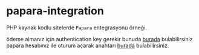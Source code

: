# papara-integration

PHP kaynak kodlu sitelerde ```Papara``` entegrasyonu örneği.


ödeme almanız için authentication key gerekir bunuda [burada](https://merchant.test.papara.com/) bulabilirsiniz papara hesabınız ile oturum açarak anahtarı [burada](https://merchant.test.papara.com/APIInfo) bulabilirsiniz.
